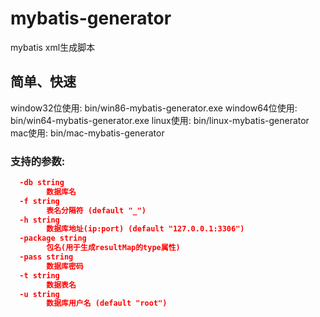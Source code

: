 # mybatis-generator
mybatis xml生成脚本

## 简单、快速
window32位使用: bin/win86-mybatis-generator.exe
window64位使用: bin/win64-mybatis-generator.exe
linux使用: bin/linux-mybatis-generator
mac使用: bin/mac-mybatis-generator
### 支持的参数:
```json
  -db string
    	数据库名
  -f string
    	表名分隔符 (default "_")
  -h string
    	数据库地址(ip:port) (default "127.0.0.1:3306")
  -package string
    	包名(用于生成resultMap的type属性)
  -pass string
    	数据库密码
  -t string
    	数据表名
  -u string
    	数据库用户名 (default "root")
```